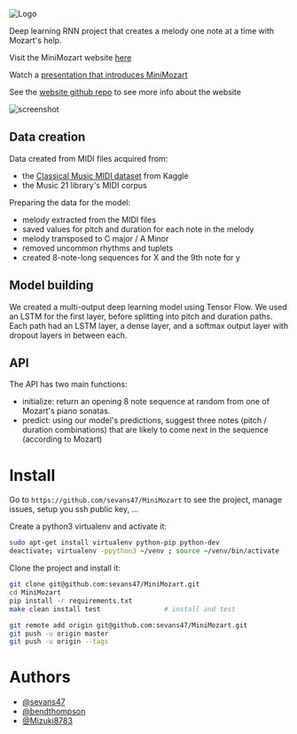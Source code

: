 
![Logo](screenshots/logo.jpg)

Deep learning RNN project that creates a melody one note at a time with Mozart's help.

Visit the MiniMozart website [here](https://mm-web-test-3mknid2ioq-ew.a.run.app/)

Watch a [presentation that introduces MiniMozart](https://www.youtube.com/watch?v=-F3EDyv4pKo&t=2335s)

See the [website github repo](https://github.com/sevans47/MiniMozartWebsite) to see more info about the website

![screenshot](screenshots/created_melody.jpg)

## Data creation

Data created from MIDI files acquired from:
- the [Classical Music MIDI dataset](https://www.kaggle.com/soumikrakshit/classical-music-midi) from Kaggle
- the Music 21 library's MIDI corpus

Preparing the data for the model:
- melody extracted from the MIDI files
- saved values for pitch and duration for each note in the melody
- melody transposed to C major / A Minor
- removed uncommon rhythms and tuplets
- created 8-note-long sequences for X and the 9th note for y

## Model building
We created a multi-output deep learning model using Tensor Flow.  We used an LSTM for the first layer, before splitting into pitch and duration paths.  Each path had an LSTM layer, a dense layer, and a softmax output layer with dropout layers in between each.

## API
The API has two main functions:
- initialize: return an opening 8 note sequence at random from one of Mozart's piano sonatas.
- predict: using our model's predictions, suggest three notes (pitch / duration combinations) that are likely to come next in the sequence (according to Mozart)


# Install

Go to `https://github.com/sevans47/MiniMozart` to see the project, manage issues,
setup you ssh public key, ...

Create a python3 virtualenv and activate it:

```bash
sudo apt-get install virtualenv python-pip python-dev
deactivate; virtualenv -ppython3 ~/venv ; source ~/venv/bin/activate
```

Clone the project and install it:

```bash
git clone git@github.com:sevans47/MiniMozart.git
cd MiniMozart
pip install -r requirements.txt
make clean install test                # install and test
```

```bash
git remote add origin git@github.com:sevans47/MiniMozart.git
git push -u origin master
git push -u origin --tags
```


# Authors

- [@sevans47](https://github.com/sevans47)
- [@bendthompson](https://github.com/bendthompson)
- [@Mizuki8783](https://github.com/Mizuki8783)
